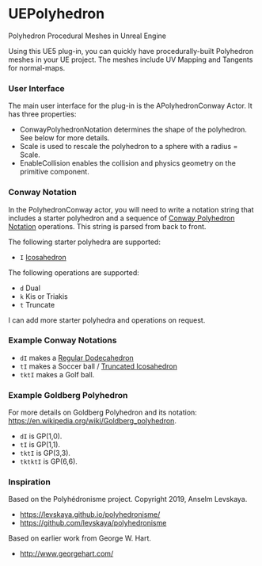 # UEPolyhedron
Polyhedron Procedural Meshes in Unreal Engine

Using this UE5 plug-in, you can quickly have procedurally-built Polyhedron meshes in your UE project.
The meshes include UV Mapping and Tangents for normal-maps.

### User Interface
The main user interface for the plug-in is the APolyhedronConway Actor.
It has three properties:
* ConwayPolyhedronNotation determines the shape of the polyhedron. See below for more details.
* Scale is used to rescale the polyhedron to a sphere with a radius = Scale.
* EnableCollision enables the collision and physics geometry on the primitive component.

### Conway Notation
In the PolyhedronConway actor, you will need to write a notation string that includes a starter polyhedron and a sequence of [Conway Polyhedron Notation](https://en.wikipedia.org/wiki/Conway_polyhedron_notation) operations.
This string is parsed from back to front.

The following starter polyhedra are supported:
* `I` [Icosahedron](https://en.wikipedia.org/wiki/Icosahedron)

The following operations are supported:
* `d` Dual
* `k` Kis or Triakis
* `t` Truncate

I can add more starter polyhedra and operations on request.

### Example Conway Notations
* `dI` makes a [Regular Dodecahedron](https://en.wikipedia.org/wiki/Dodecahedron)
* `tI` makes a Soccer ball / [Truncated Icosahedron](https://en.wikipedia.org/wiki/Truncated_icosahedron)
* `tktI` makes a Golf ball.

### Example Goldberg Polyhedron
For more details on Goldberg Polyhedron and its notation: https://en.wikipedia.org/wiki/Goldberg_polyhedron.
* `dI` is GP(1,0).
* `tI` is GP(1,1).
* `tktI` is GP(3,3).
* `tktktI` is GP(6,6).

### Inspiration
Based on the Polyhédronisme project.  Copyright 2019, Anselm Levskaya.
* https://levskaya.github.io/polyhedronisme/
* https://github.com/levskaya/polyhedronisme

Based on earlier work from George W. Hart.
* http://www.georgehart.com/
